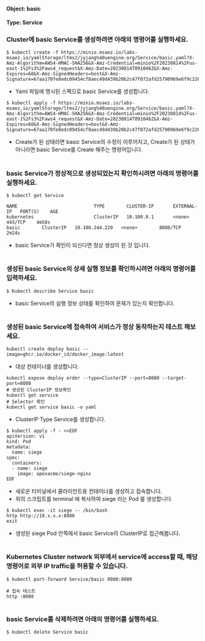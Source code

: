 
#### Object: basic
#### Type: Service

### Cluster에 basic Service를 생성하려면 아래의 명령어를 실행하세요.

```
$ kubectl create -f https://minio.msaez.io/labs-msaez.io/yamlStorage/ltms2/jyjang%40uengine.org/Service/basic.yaml?X-Amz-Algorithm=AWS4-HMAC-SHA256&X-Amz-Credential=minio%2F20230814%2Fus-east-1%2Fs3%2Faws4_request&X-Amz-Date=20230814T091046Z&X-Amz-Expires=60&X-Amz-SignedHeaders=host&X-Amz-Signature=67aa170fe8edc09454cf8aec49d439b20b2c47f072afd25790969e6f9c226661
```
- Yaml 파일에 명시된 스펙으로 basic Service를 생성합니다.  

```
$ kubectl apply -f https://minio.msaez.io/labs-msaez.io/yamlStorage/ltms2/jyjang%40uengine.org/Service/basic.yaml?X-Amz-Algorithm=AWS4-HMAC-SHA256&X-Amz-Credential=minio%2F20230814%2Fus-east-1%2Fs3%2Faws4_request&X-Amz-Date=20230814T091046Z&X-Amz-Expires=60&X-Amz-SignedHeaders=host&X-Amz-Signature=67aa170fe8edc09454cf8aec49d439b20b2c47f072afd25790969e6f9c226661
```
- Create가 된 상태라면 basic Service의 수정이 이루어지고, Create가 된 상태가 아니라면 basic Service를 Create 해주는 명령어입니다.
#

### basic Service가 정상적으로 생성되었는지 확인하시려면 아래의 명령어를 실행하세요.

```
$ kubectl get Service

NAME                            TYPE        CLUSTER-IP       EXTERNAL-IP   PORT(S)    AGE
kubernetes                      ClusterIP   10.100.0.1       <none>        443/TCP    4m58s
basic        ClusterIP   10.100.244.220   <none>        8080/TCP   2m24s

```
- basic Service가 확인이 되신다면 정상 생성이 된 것 입니다.
#

### 생성된 basic Service의 상세 실행 정보를 확인하시려면 아래의 명령어를 입력하세요.

```
$ Kubectl describe Service basic
```
- basic Service의 실행 정보 상태를 확인하여 문제가 있는지 확인합니다.
#

### 생성된 basic Service에 접속하여 서비스가 정상 동작하는지 테스트 해보세요.

```
kubectl create deploy basic --image=ghcr.io/docker_id/docker_image:latest
```
- 대상 컨테이너를 생성합니다.  

```
kubectl expose deploy order --type=ClusterIP --port=8080 --target-port=8080
# 생성된 ClusterIP 정보확인
kubectl get service 
# Selector 확인
kubectl get service basic -o yaml
```
- ClusterIP Type Service를 생성합니다.

```
$ kubectl apply -f - <<EOF
apiVersion: v1
kind: Pod
metadata:
  name: siege
spec:
  containers:
  - name: siege
    image: apexacme/siege-nginx
EOF
```
- 새로운 터미널에서 클라이언트용 컨테이너를 생성하고 접속합니다.
- 위의 스크립트를 terminal 에 복사하여 siege 라는 Pod 를 생성합니다.  

```
$ kubectl exec -it siege -- /bin/bash
http http://10.x.x.x:8080
exit
```
- 생성된 siege Pod 안쪽에서 basic Service의 ClusterIP로 접근해봅니다.
#

### Kubernetes Cluster network 외부에서 service에 access할 때, 해당 명령어로 외부 IP traffic을 허용할 수 있습니다.

```
$ kubectl port-forward Service/basic 8080:8080

# 접속 테스트
http :8080
```
#

### basic Service를 삭제하려면 아래의 명령어를 실행하세요.

```
$ kubectl delete Service basic
```
#

